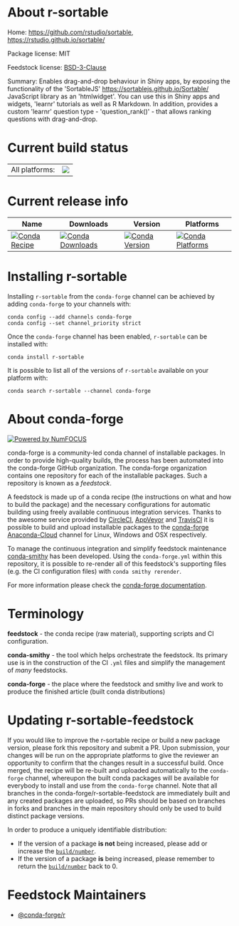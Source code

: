 About r-sortable
================

Home: https://github.com/rstudio/sortable, https://rstudio.github.io/sortable/

Package license: MIT

Feedstock license: [BSD-3-Clause](https://github.com/conda-forge/r-sortable-feedstock/blob/master/LICENSE.txt)

Summary: Enables drag-and-drop behaviour in Shiny apps, by exposing the functionality of the 'SortableJS' <https://sortablejs.github.io/Sortable/> JavaScript library as an 'htmlwidget'. You can use this in Shiny apps and widgets, 'learnr' tutorials as well as R Markdown. In addition, provides a custom 'learnr' question type - 'question_rank()' - that allows ranking questions with drag-and-drop.

Current build status
====================


<table><tr><td>All platforms:</td>
    <td>
      <a href="https://dev.azure.com/conda-forge/feedstock-builds/_build/latest?definitionId=14361&branchName=master">
        <img src="https://dev.azure.com/conda-forge/feedstock-builds/_apis/build/status/r-sortable-feedstock?branchName=master">
      </a>
    </td>
  </tr>
</table>

Current release info
====================

| Name | Downloads | Version | Platforms |
| --- | --- | --- | --- |
| [![Conda Recipe](https://img.shields.io/badge/recipe-r--sortable-green.svg)](https://anaconda.org/conda-forge/r-sortable) | [![Conda Downloads](https://img.shields.io/conda/dn/conda-forge/r-sortable.svg)](https://anaconda.org/conda-forge/r-sortable) | [![Conda Version](https://img.shields.io/conda/vn/conda-forge/r-sortable.svg)](https://anaconda.org/conda-forge/r-sortable) | [![Conda Platforms](https://img.shields.io/conda/pn/conda-forge/r-sortable.svg)](https://anaconda.org/conda-forge/r-sortable) |

Installing r-sortable
=====================

Installing `r-sortable` from the `conda-forge` channel can be achieved by adding `conda-forge` to your channels with:

```
conda config --add channels conda-forge
conda config --set channel_priority strict
```

Once the `conda-forge` channel has been enabled, `r-sortable` can be installed with:

```
conda install r-sortable
```

It is possible to list all of the versions of `r-sortable` available on your platform with:

```
conda search r-sortable --channel conda-forge
```


About conda-forge
=================

[![Powered by
NumFOCUS](https://img.shields.io/badge/powered%20by-NumFOCUS-orange.svg?style=flat&colorA=E1523D&colorB=007D8A)](https://numfocus.org)

conda-forge is a community-led conda channel of installable packages.
In order to provide high-quality builds, the process has been automated into the
conda-forge GitHub organization. The conda-forge organization contains one repository
for each of the installable packages. Such a repository is known as a *feedstock*.

A feedstock is made up of a conda recipe (the instructions on what and how to build
the package) and the necessary configurations for automatic building using freely
available continuous integration services. Thanks to the awesome service provided by
[CircleCI](https://circleci.com/), [AppVeyor](https://www.appveyor.com/)
and [TravisCI](https://travis-ci.com/) it is possible to build and upload installable
packages to the [conda-forge](https://anaconda.org/conda-forge)
[Anaconda-Cloud](https://anaconda.org/) channel for Linux, Windows and OSX respectively.

To manage the continuous integration and simplify feedstock maintenance
[conda-smithy](https://github.com/conda-forge/conda-smithy) has been developed.
Using the ``conda-forge.yml`` within this repository, it is possible to re-render all of
this feedstock's supporting files (e.g. the CI configuration files) with ``conda smithy rerender``.

For more information please check the [conda-forge documentation](https://conda-forge.org/docs/).

Terminology
===========

**feedstock** - the conda recipe (raw material), supporting scripts and CI configuration.

**conda-smithy** - the tool which helps orchestrate the feedstock.
                   Its primary use is in the construction of the CI ``.yml`` files
                   and simplify the management of *many* feedstocks.

**conda-forge** - the place where the feedstock and smithy live and work to
                  produce the finished article (built conda distributions)


Updating r-sortable-feedstock
=============================

If you would like to improve the r-sortable recipe or build a new
package version, please fork this repository and submit a PR. Upon submission,
your changes will be run on the appropriate platforms to give the reviewer an
opportunity to confirm that the changes result in a successful build. Once
merged, the recipe will be re-built and uploaded automatically to the
`conda-forge` channel, whereupon the built conda packages will be available for
everybody to install and use from the `conda-forge` channel.
Note that all branches in the conda-forge/r-sortable-feedstock are
immediately built and any created packages are uploaded, so PRs should be based
on branches in forks and branches in the main repository should only be used to
build distinct package versions.

In order to produce a uniquely identifiable distribution:
 * If the version of a package **is not** being increased, please add or increase
   the [``build/number``](https://docs.conda.io/projects/conda-build/en/latest/resources/define-metadata.html#build-number-and-string).
 * If the version of a package **is** being increased, please remember to return
   the [``build/number``](https://docs.conda.io/projects/conda-build/en/latest/resources/define-metadata.html#build-number-and-string)
   back to 0.

Feedstock Maintainers
=====================

* [@conda-forge/r](https://github.com/conda-forge/r/)

